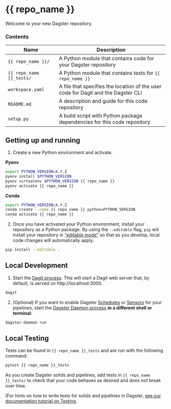 # {{ repo_name }}

Welcome to your new Dagster repository.

### Contents

| Name | Description |
|-|-|
| `{{ repo_name }}/` | A Python module that contains code for your Dagster repository |
| `{{ repo_name }}_tests/` | A Python module that contains tests for `{{ repo_name }}` |
| `workspace.yaml` | A file that specifies the location of the user code for Dagit and the Dagster CLI |
| `README.md` | A description and guide for this code repository |
| `setup.py` | A build script with Python package dependencies for this code repository |

## Getting up and running

1. Create a new Python environment and activate.

**Pyenv**
```bash
export PYTHON_VERSION=X.Y.Z
pyenv install $PYTHON_VERSION
pyenv virtualenv $PYTHON_VERSION {{ repo_name }}
pyenv activate {{ repo_name }}
```

**Conda**
```bash
export PYTHON_VERSION=X.Y.Z
conda create --name {{ repo_name }} python=PYTHON_VERSION
conda activate {{ repo_name }}
```

2. Once you have activated your Python environment, install your repository as a Python package. By
using the `--editable` flag, `pip` will install your repository in
["editable mode"](https://pip.pypa.io/en/latest/reference/pip_install/?highlight=editable#editable-installs)
so that as you develop, local code changes will automatically apply.

```bash
pip install --editable .
```

## Local Development

1. Start the [Dagit process](https://docs.dagster.io/overview/dagit). This will start a Dagit web
server that, by default, is served on http://localhost:3000.

```bash
dagit
```

2. (Optional) If you want to enable Dagster
[Schedules](https://docs.dagster.io/overview/schedules-sensors/schedules) or
[Sensors](https://docs.dagster.io/overview/schedules-sensors/sensors) for your pipelines, start the
[Dagster Daemon process](https://docs.dagster.io/overview/daemon#main) **in a different shell or terminal**:

```bash
dagster-daemon run
```

## Local Testing

Tests can be found in `{{ repo_name }}_tests` and are run with the following command:

```bash
pytest {{ repo_name }}_tests
```

As you create Dagster solids and pipelines, add tests in `{{ repo_name }}_tests/` to check that your
code behaves as desired and does not break over time.

[For hints on how to write tests for solids and pipelines in Dagster,
[see our documentation tutorial on Testing](https://docs.dagster.io/tutorial/testable).
